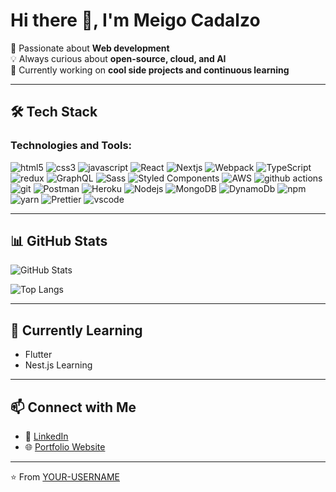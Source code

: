# Hi there 👋, I'm Meigo Cadalzo

🚀 Passionate about **Web development**  
💡 Always curious about **open-source, cloud, and AI**  
🎯 Currently working on **cool side projects and continuous learning**  

---

## 🛠️ Tech Stack
<h3 align="left">Technologies and Tools:</h3>
<p align="left">
   <img alt="html5" src="https://img.shields.io/badge/-HTML5-E34F26?style=flat-square&logo=html5&logoColor=white" />
  <img alt="css3" src="https://img.shields.io/badge/-CSS3-4285f4?style=flat-square&logo=css3&logoColor=white" />
  <img alt="javascript" src="https://img.shields.io/badge/-Javascript-e5ce27?style=flat-square&logo=Javascript&logoColor=white" />
  <img alt="React" src="https://img.shields.io/badge/-React-45b8d8?style=flat-square&logo=react&logoColor=white" />
  <img alt="Nextjs" src="https://img.shields.io/badge/-Nextjs-556070?style=flat-square&logo=Next.js&logoColor=white" />
  <img alt="Webpack" src="https://img.shields.io/badge/-Webpack-8DD6F9?style=flat-square&logo=webpack&logoColor=white" /> 
  <img alt="TypeScript" src="https://img.shields.io/badge/-TypeScript-007ACC?style=flat-square&logo=typescript&logoColor=white" />
  <img alt="redux" src="https://img.shields.io/badge/-Redux-764ABC?style=flat-square&logo=redux&logoColor=white" />
  <img alt="GraphQL" src="https://img.shields.io/badge/-GraphQL-E10098?style=flat-square&logo=graphql&logoColor=white" />
  <img alt="Sass" src="https://img.shields.io/badge/-Sass-CC6699?style=flat-square&logo=sass&logoColor=white" />
  <img alt="Styled Components" src="https://img.shields.io/badge/-Styled_Components-db7092?style=flat-square&logo=styled-components&logoColor=white" />
  <img alt="AWS" src="https://img.shields.io/badge/-AWS-cf7215?style=flat-square&logo=Amazon&logoColor=white" />
  <img alt="github actions" src="https://img.shields.io/badge/-Github_Actions-2088FF?style=flat-square&logo=github-actions&logoColor=white" />
  <img alt="git" src="https://img.shields.io/badge/-Git-F05032?style=flat-square&logo=git&logoColor=white" />
  <img alt="Postman" src="https://img.shields.io/badge/-postman-f15d27?style=flat-square&logo=postman&logoColor=white" />
  <img alt="Heroku" src="https://img.shields.io/badge/-Heroku-430098?style=flat-square&logo=heroku&logoColor=white" />
  <img alt="Nodejs" src="https://img.shields.io/badge/-Nodejs-43853d?style=flat-square&logo=Node.js&logoColor=white" />
  <img alt="MongoDB" src="https://img.shields.io/badge/-MongoDB-13aa52?style=flat-square&logo=mongodb&logoColor=white" />
  <img alt="DynamoDb" src="https://img.shields.io/badge/-Amazon%20DynamoDB-4287f5?style=flat-square&logo=Amazon%20DynamoDB&logoColor=white" />
  <img alt="npm" src="https://img.shields.io/badge/-NPM-CB3837?style=flat-square&logo=npm&logoColor=white" />
  <img alt="yarn" src="https://img.shields.io/badge/-Yarn-2188b6?style=flat-square&logo=yarn&logoColor=white" />
  <img alt="Prettier" src="https://img.shields.io/badge/-Prettier-F7B93E?style=flat-square&logo=prettier&logoColor=white" />
  <img alt="vscode" src="https://img.shields.io/badge/-Visual%20Studio%20Code-0066b8?style=flat-square&logo=Visual%20Studio%20Code&logoColor=white" />
</p>

---

## 📊 GitHub Stats
![GitHub Stats](https://github-readme-stats.vercel.app/api?username=cadalzomc&show_icons=true&theme=tokyonight)  

![Top Langs](https://github-readme-stats.vercel.app/api/top-langs/?username=cadalzomc&layout=compact&theme=tokyonight)  

---

## 🌱 Currently Learning
- Flutter  
- Nest.js Learning

---

## 📫 Connect with Me
- 💼 [LinkedIn](https://linkedin.com/in/cadalzomc)  
- 🌐 [Portfolio Website](https://cadalzomeigo.vercel.app)  

---

⭐️ From [YOUR-USERNAME](https://github.com/cadalzomc)  
